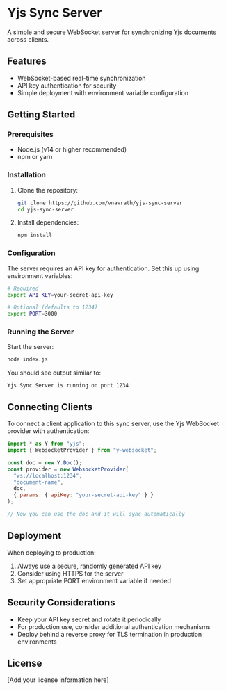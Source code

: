 # Yjs Sync Server

A simple and secure WebSocket server for synchronizing [Yjs](https://yjs.dev/) documents across clients.

## Features

- WebSocket-based real-time synchronization
- API key authentication for security
- Simple deployment with environment variable configuration

## Getting Started

### Prerequisites

- Node.js (v14 or higher recommended)
- npm or yarn

### Installation

1. Clone the repository:

   ```bash
   git clone https://github.com/vnawrath/yjs-sync-server
   cd yjs-sync-server
   ```

2. Install dependencies:
   ```bash
   npm install
   ```

### Configuration

The server requires an API key for authentication. Set this up using environment variables:

```bash
# Required
export API_KEY=your-secret-api-key

# Optional (defaults to 1234)
export PORT=3000
```

### Running the Server

Start the server:

```bash
node index.js
```

You should see output similar to:

```
Yjs Sync Server is running on port 1234
```

## Connecting Clients

To connect a client application to this sync server, use the Yjs WebSocket provider with authentication:

```javascript
import * as Y from "yjs";
import { WebsocketProvider } from "y-websocket";

const doc = new Y.Doc();
const provider = new WebsocketProvider(
  "ws://localhost:1234",
  "document-name",
  doc,
  { params: { apiKey: "your-secret-api-key" } }
);

// Now you can use the doc and it will sync automatically
```

## Deployment

When deploying to production:

1. Always use a secure, randomly generated API key
2. Consider using HTTPS for the server
3. Set appropriate PORT environment variable if needed

## Security Considerations

- Keep your API key secret and rotate it periodically
- For production use, consider additional authentication mechanisms
- Deploy behind a reverse proxy for TLS termination in production environments

## License

[Add your license information here]
